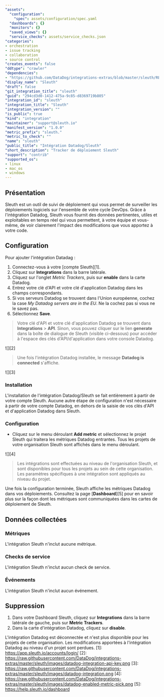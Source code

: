 ```yaml
---
"assets":
  "configuration":
    "spec": assets/configuration/spec.yaml
  "dashboards": {}
  "monitors": {}
  "saved_views": {}
  "service_checks": assets/service_checks.json
"categories":
- orchestration
- issue tracking
- collaboration
- source control
"creates_events": false
"ddtype": "crawler"
"dependencies":
- "https://github.com/DataDog/integrations-extras/blob/master/sleuth/README.md"
"display_name": "Sleuth"
"draft": false
"git_integration_title": "sleuth"
"guid": "294cd3d0-1412-475a-9c85-d8369719b805"
"integration_id": "sleuth"
"integration_title": "Sleuth"
"integration_version": ""
"is_public": true
"kind": "integration"
"maintainer": "support@sleuth.io"
"manifest_version": "1.0.0"
"metric_prefix": "sleuth."
"metric_to_check": ""
"name": "sleuth"
"public_title": "Intégration Datadog/Sleuth"
"short_description": "Tracker de déploiement Sleuth"
"support": "contrib"
"supported_os":
- linux
- mac_os
- windows
---
```


## Présentation

Sleuth est un outil de suivi de déploiement qui vous permet de surveiller les déploiements logiciels sur l'ensemble de votre cycle DevOps. Grâce à l'intégration Datadog, Sleuth vous fournit des données pertinentes, utiles et exploitables en temps réel qui vous permettent, à votre équipe et vous-même, de voir clairement l'impact des modifications que vous apportez à votre code.

## Configuration

Pour ajouter l'intégration Datadag :

1. Connectez-vous à votre [compte Sleuth][1].
2. Cliquez sur **Integrations** dans la barre latérale.
3. Cliquez sur l'onglet _Metric Trackers_, puis sur **enable** dans la carte Datadog.
4. Entrez votre clé d'API et votre clé d'application Datadog dans les champs correspondants.
5. Si vos serveurs Datadog se trouvent dans l'Union européenne, cochez la case _My Datadog servers are in the EU_. Ne la cochez pas si vous ne le savez pas.
6. Sélectionnez **Save**.

> Votre clé d'API et votre clé d'application Datadog se trouvent dans **Integrations** &gt; **API**. Sinon, vous pouvez cliquer sur le lien **generate** dans la boîte de dialogue de Sleuth (visible ci-dessous) pour accéder à l'espace des clés d'API/d'application dans votre console Datadog. 

![][2]

> Une fois l'intégration Datadog installée, le message **Datadog is connected** s'affiche.

![][3]

### Installation

L'installation de l'intégration Datadog/Sleuth se fait entièrement à partir de votre compte Sleuth. Aucune autre étape de configuration n'est nécessaire à partir de votre compte Datadog, en dehors de la saisie de vos clés d'API et d'application Datadog dans Sleuth.

### Configuration

- Cliquez sur le menu déroulant **Add metric** et sélectionnez le projet Sleuth qui traitera les métriques Datadog entrantes. Tous les projets de votre organisation Sleuth sont affichés dans le menu déroulant.

![][4]

> Les intégrations sont effectuées au niveau de l'organisation Sleuth, et sont disponibles pour tous les projets au sein de cette organisation. Les paramètres spécifiques à une intégration sont appliqués au niveau du projet.

Une fois la configuration terminée, Sleuth affiche les métriques Datadog dans vos déploiements. Consultez la page [**Dashboard**][5] pour en savoir plus sur la façon dont les métriques sont communiquées dans les cartes de déploiement de Sleuth.


## Données collectées

### Métriques

L'intégration Sleuth n'inclut aucune métrique.

### Checks de service

L'intégration Sleuth n'inclut aucun check de service.

### Événements

L'intégration Sleuth n'inclut aucun événement.

## Suppression

1. Dans votre Dashboard Sleuth, cliquez sur **Integrations** dans la barre latérale de gauche, puis sur **Metric Trackers**. 
2. Dans la carte d'intégration Datadog, cliquez sur **disable**.

L'intégration Datadog est déconnectée et n'est plus disponible pour les projets de cette organisation. Les modifications apportées à l'intégration Datadog au niveau d'un projet sont perdues.
[1]: https://app.sleuth.io/accounts/login/
[2]: https://raw.githubusercontent.com/DataDog/integrations-extras/master/sleuth/images/datadog-integration-api-key.png
[3]: https://raw.githubusercontent.com/DataDog/integrations-extras/master/sleuth/images/datadog-integration.png
[4]: https://raw.githubusercontent.com/DataDog/integrations-extras/master/sleuth/images/datadog-enabled-metric-pick.png
[5]: https://help.sleuth.io/dashboard

